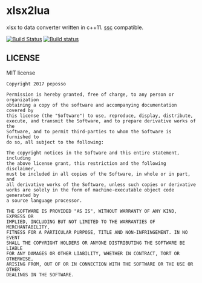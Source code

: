 # xlsx2lua

xlsx to data converter written in c++11.
[ssc](https://github.com/yamionp/spreadsheetconverter/) compatible.

[![Build Status](https://travis-ci.org/peposso/xlsx2lua.svg?branch=master)](https://travis-ci.org/peposso/xlsx2lua)
[![Build status](https://ci.appveyor.com/api/projects/status/v1ypkdk9km026dyy?svg=true)](https://ci.appveyor.com/project/peposso/xlsx2lua)

## LICENSE

MIT license

    Copyright 2017 peposso

    Permission is hereby granted, free of charge, to any person or organization
    obtaining a copy of the software and accompanying documentation covered by
    this license (the "Software") to use, reproduce, display, distribute,
    execute, and transmit the Software, and to prepare derivative works of the
    Software, and to permit third-parties to whom the Software is furnished to
    do so, all subject to the following:

    The copyright notices in the Software and this entire statement, including
    the above license grant, this restriction and the following disclaimer,
    must be included in all copies of the Software, in whole or in part, and
    all derivative works of the Software, unless such copies or derivative
    works are solely in the form of machine-executable object code generated by
    a source language processor.

    THE SOFTWARE IS PROVIDED "AS IS", WITHOUT WARRANTY OF ANY KIND, EXPRESS OR
    IMPLIED, INCLUDING BUT NOT LIMITED TO THE WARRANTIES OF MERCHANTABILITY,
    FITNESS FOR A PARTICULAR PURPOSE, TITLE AND NON-INFRINGEMENT. IN NO EVENT
    SHALL THE COPYRIGHT HOLDERS OR ANYONE DISTRIBUTING THE SOFTWARE BE LIABLE
    FOR ANY DAMAGES OR OTHER LIABILITY, WHETHER IN CONTRACT, TORT OR OTHERWISE,
    ARISING FROM, OUT OF OR IN CONNECTION WITH THE SOFTWARE OR THE USE OR OTHER
    DEALINGS IN THE SOFTWARE.

